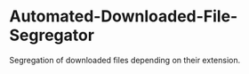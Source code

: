 # Automated-Downloaded-File-Segregator
Segregation of downloaded files depending on their extension.
